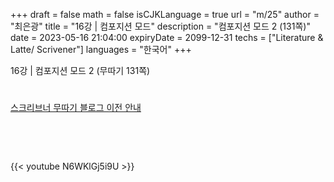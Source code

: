 +++
draft = false
math = false
isCJKLanguage = true
url = "m/25"
author = "최은광"
title = "16강 | 컴포지션 모드"
description = "컴포지션 모드 2 (131쪽)"
date = 2023-05-16 21:04:00
expiryDate = 2099-12-31
techs = ["Literature & Latte/ Scrivener"]
languages = "한국어"
+++

16강 | 컴포지션 모드 2 (무따기 131쪽)

<!--more--> 

#

[스크리브너 무따기 블로그 이전 안내](../../docs/scrivener/newsroom/scrivener-notice-01/)

<br>

<script async src="https://pagead2.googlesyndication.com/pagead/js/adsbygoogle.js?client=ca-pub-2618164900782657"
     crossorigin="anonymous"></script>
<ins class="adsbygoogle"
     style="display:block"
     data-ad-format="autorelaxed"
     data-ad-client="ca-pub-2618164900782657"
     data-ad-slot="3789799679"></ins>
<script>
     (adsbygoogle = window.adsbygoogle || []).push({});
</script>

<br>

{{< youtube N6WKlGj5i9U >}}

#